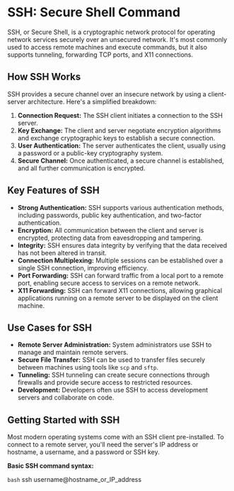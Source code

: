 
# SSH: Secure Shell Command

SSH, or Secure Shell, is a cryptographic network protocol for operating network services securely over an unsecured network. It's most commonly used to access remote machines and execute commands, but it also supports tunneling, forwarding TCP ports, and X11 connections. 

## How SSH Works

SSH provides a secure channel over an insecure network by using a client-server architecture. Here's a simplified breakdown:

1. **Connection Request:** The SSH client initiates a connection to the SSH server.
2. **Key Exchange:** The client and server negotiate encryption algorithms and exchange cryptographic keys to establish a secure connection.
3. **User Authentication:** The server authenticates the client, usually using a password or a public-key cryptography system.
4. **Secure Channel:** Once authenticated, a secure channel is established, and all further communication is encrypted.

## Key Features of SSH

* **Strong Authentication:**  SSH supports various authentication methods, including passwords, public key authentication, and two-factor authentication.
* **Encryption:** All communication between the client and server is encrypted, protecting data from eavesdropping and tampering.
* **Integrity:** SSH ensures data integrity by verifying that the data received has not been altered in transit.
* **Connection Multiplexing:**  Multiple sessions can be established over a single SSH connection, improving efficiency.
* **Port Forwarding:** SSH can forward traffic from a local port to a remote port, enabling secure access to services on a remote network.
* **X11 Forwarding:**  SSH can forward X11 connections, allowing graphical applications running on a remote server to be displayed on the client machine.

## Use Cases for SSH

* **Remote Server Administration:** System administrators use SSH to manage and maintain remote servers.
* **Secure File Transfer:** SSH can be used to transfer files securely between machines using tools like `scp` and `sftp`.
* **Tunneling:** SSH tunneling can create secure connections through firewalls and provide secure access to restricted resources.
* **Development:** Developers often use SSH to access development servers and collaborate on code.

## Getting Started with SSH

Most modern operating systems come with an SSH client pre-installed. To connect to a remote server, you'll need the server's IP address or hostname, a username, and a password or SSH key. 

**Basic SSH command syntax:**

```bash```
ssh username@hostname_or_IP_address
